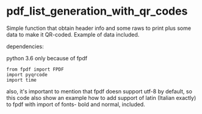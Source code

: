# pdf_list_generation_with_qr_codes
Simple function that obtain header info and some raws to print plus some data to make it QR-coded. Example of data included.

dependencies:

python 3.6 only because of fpdf

    from fpdf import FPDF  
    import pyqrcode
    import time
also, it's important to mention that fpdf doesn support utf-8 by default, so this code also show an example how to add support of latin (Italian exactly) to fpdf with import of fonts- bold and normal, included.
